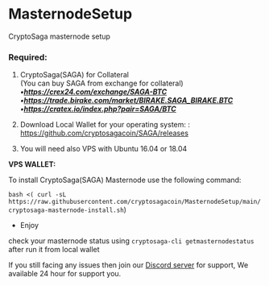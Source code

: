 # MasternodeSetup
CryptoSaga masternode setup



### Required:

1. CryptoSaga(SAGA) for Collateral <br>
(You can buy SAGA from exchange for collateral) <br>
***•https://crex24.com/exchange/SAGA-BTC <br>
•https://trade.birake.com/market/BIRAKE.SAGA_BIRAKE.BTC <br>
•https://cratex.io/index.php?pair=SAGA/BTC <br>***

2. Download Local Wallet for your operating system: : https://github.com/cryptosagacoin/SAGA/releases

3. You will need also VPS with Ubuntu 16.04 or 18.04

**VPS WALLET:**

To install CryptoSaga(SAGA) Masternode use the following command:

`bash <( curl -sL https://raw.githubusercontent.com/cryptosagacoin/MasternodeSetup/main/cryptosaga-masternode-install.sh`)

- Enjoy

check your masternode status using `cryptosaga-cli getmasternodestatus` after run it from local wallet

If you still facing any issues then join our <a href="https://discord.com/invite/jkugwy9kPp">Discord server</a> for support, We available 24 hour for support you.
